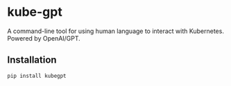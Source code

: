 # kube-gpt

A command-line tool for using human language to interact with Kubernetes. Powered by OpenAI/GPT.

## Installation

```
pip install kubegpt
```
